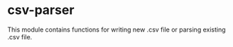 # csv-parser
This module contains functions for writing new .csv file or parsing existing .csv file.
